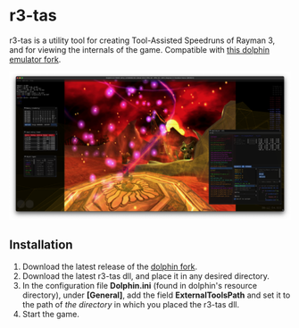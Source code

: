 # r3-tas

r3-tas is a utility tool for creating Tool-Assisted Speedruns of Rayman 3, and for viewing the internals of the game. Compatible with [this dolphin emulator fork](https://github.com/Jba03/dolphin).

![](graphics/preview.png)

## Installation
1. Download the latest release of the [dolphin fork](https://github.com/Jba03/dolphin).
2. Download the latest r3-tas dll, and place it in any desired directory.
3. In the configuration file **Dolphin.ini** (found in dolphin's resource directory), under **[General]**, add the field **ExternalToolsPath** and set it to the path of *the directory* in which you placed the r3-tas dll.
4. Start the game.
